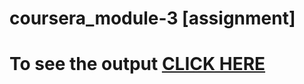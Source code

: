 # coursera_module-3 [assignment]


# To see the output [CLICK HERE](https://shaikfarhan112.github.io/coursera_module3/)
